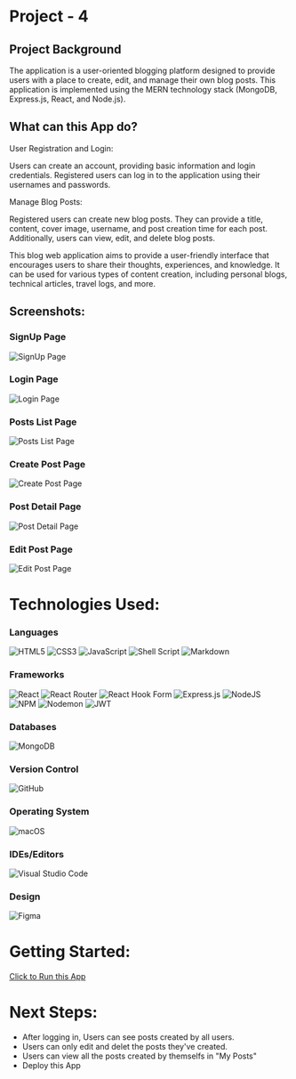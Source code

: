 # Project - 4


## Project Background
The application is a user-oriented blogging platform designed to provide users with a place to create, edit, and manage their own blog posts. This application is implemented using the MERN technology stack (MongoDB, Express.js, React, and Node.js).
## What can this App do?
User Registration and Login:

Users can create an account, providing basic information and login credentials.
Registered users can log in to the application using their usernames and passwords.

Manage  Blog Posts:

Registered users can create new blog posts. They can provide a title, content, cover image, username, and post creation time for each post.
Additionally, users can view, edit, and delete blog posts.

This blog web application aims to provide a user-friendly interface that encourages users to share their thoughts, experiences, and knowledge. It can be used for various types of content creation, including personal blogs, technical articles, travel logs, and more.
## Screenshots:
### SignUp Page
![SignUp Page](https://res.cloudinary.com/dfbujyfrj/image/upload/v1694695571/signup_ffixnu.png)
### Login Page
![Login Page](https://res.cloudinary.com/dfbujyfrj/image/upload/v1694695571/login_bxtkif.png)
### Posts List Page
![Posts List Page](https://res.cloudinary.com/dfbujyfrj/image/upload/v1694695572/postsList_lxoqqx.png)
### Create Post Page
![Create Post Page](https://res.cloudinary.com/dfbujyfrj/image/upload/v1694695571/create_form_siyc5e.png)
### Post Detail Page
![Post Detail Page](https://res.cloudinary.com/dfbujyfrj/image/upload/v1694695572/PostDetail_q6rrq7.png)
### Edit Post Page
![Edit Post Page](https://res.cloudinary.com/dfbujyfrj/image/upload/v1694695572/Edit_Form_dhmgfg.png)

# Technologies Used:

### Languages
![HTML5](https://img.shields.io/badge/html5-%23E34F26.svg?style=for-the-badge&logo=html5&logoColor=white)
![CSS3](https://img.shields.io/badge/css3-%231572B6.svg?style=for-the-badge&logo=css3&logoColor=white)
![JavaScript](https://img.shields.io/badge/javascript-%23323330.svg?style=for-the-badge&logo=javascript&logoColor=%23F7DF1E)
![Shell Script](https://img.shields.io/badge/shell_script-%23121011.svg?style=for-the-badge&logo=gnu-bash&logoColor=white)
![Markdown](https://img.shields.io/badge/markdown-%23000000.svg?style=for-the-badge&logo=markdown&logoColor=white)

### Frameworks
![React](https://img.shields.io/badge/react-%2320232a.svg?style=for-the-badge&logo=react&logoColor=%2361DAFB)
	![React Router](https://img.shields.io/badge/React_Router-CA4245?style=for-the-badge&logo=react-router&logoColor=white)
![React Hook Form](https://img.shields.io/badge/React%20Hook%20Form-%23EC5990.svg?style=for-the-badge&logo=reacthookform&logoColor=white)
![Express.js](https://img.shields.io/badge/express.js-%23404d59.svg?style=for-the-badge&logo=express&logoColor=%2361DAFB)
![NodeJS](https://img.shields.io/badge/node.js-6DA55F?style=for-the-badge&logo=node.js&logoColor=white)
![NPM](https://img.shields.io/badge/NPM-%23CB3837.svg?style=for-the-badge&logo=npm&logoColor=white)
![Nodemon](https://img.shields.io/badge/NODEMON-%23323330.svg?style=for-the-badge&logo=nodemon&logoColor=%BBDEAD)
![JWT](https://img.shields.io/badge/JWT-black?style=for-the-badge&logo=JSON%20web%20tokens)


### Databases
![MongoDB](https://img.shields.io/badge/MongoDB-%234ea94b.svg?style=for-the-badge&logo=mongodb&logoColor=white)

### Version Control
![GitHub](https://img.shields.io/badge/github-%23121011.svg?style=for-the-badge&logo=github&logoColor=white)

### Operating System
![macOS](https://img.shields.io/badge/mac%20os-000000?style=for-the-badge&logo=macos&logoColor=F0F0F0)

### IDEs/Editors
![Visual Studio Code](https://img.shields.io/badge/Visual%20Studio%20Code-0078d7.svg?style=for-the-badge&logo=visual-studio-code&logoColor=white)

### Design
![Figma](https://img.shields.io/badge/figma-%23F24E1E.svg?style=for-the-badge&logo=figma&logoColor=white)

# Getting Started:
[Click to Run this App](http://localhost:3000/)
# Next Steps:
* After logging in, Users can see posts created by all users.
* Users can only edit and delet the posts they've created.
* Users can view all the posts created by themselfs in "My Posts"
* Deploy this App